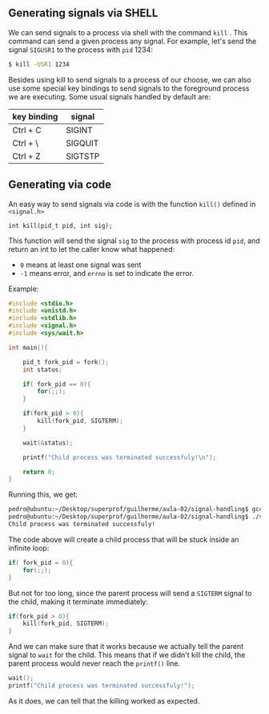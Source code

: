 ## Generating signals via SHELL

We can send signals to a process via shell with the command `kill` . This command can send a given process any signal. For example, let's send the signal `SIGUSR1` to the process with `pid` 1234:

``` bash
$ kill -USR1 1234
```

Besides using kill to send signals to a process of our choose, we can also use some special key bindings to send signals to the foreground process we are executing. Some usual signals handled by default are:

| key binding | signal  |
|-------------|---------|
| Ctrl + C    | SIGINT  |
| Ctrl + \    | SIGQUIT |
| Ctrl + Z    | SIGTSTP |

## Generating via code

An easy way to send signals via code is with the function `kill()` defined in `<signal.h>`


```
int kill(pid_t pid, int sig);
```

This function will send the signal `sig` to the process with process id `pid`, and return an int to let the caller know what happened:

- `0` means at least one signal was sent
- `-1` means error, and `errno` is set to indicate the error.

Example:

```c
#include <stdio.h>
#include <unistd.h>
#include <stdlib.h>
#include <signal.h>
#include <sys/wait.h>

int main(){

    pid_t fork_pid = fork();
    int status;

    if( fork_pid == 0){
        for(;;);
    }

    if(fork_pid > 0){
        kill(fork_pid, SIGTERM);
    }

    wait(&status);

    printf("Child process was terminated successfuly!\n");

    return 0;
}
```

Running this, we get:

```bash
pedro@ubuntu:~/Desktop/superprof/guilherme/aula-02/signal-handling$ gcc signal-example.c -o signal-example 
pedro@ubuntu:~/Desktop/superprof/guilherme/aula-02/signal-handling$ ./signal-example
Child process was terminated successfuly!
```


The code above will create a child process that will be stuck inside an infinite loop:

```c
if( fork_pid = 0){
    for(;;);
}
```

But not for too long, since the parent process will send a `SIGTERM` signal to the child, making it terminate immediately:

```c
if(fork_pid > 0){
    kill(fork_pid, SIGTERM);
}
```

And we can make sure that it works because we actually tell the parent signal to `wait` for the child. This means that if we didn't kill the child, the parent process would never reach the `printf()` line.


```c
wait();
printf("Child process was terminated successfuly!");
``` 

As it does, we can tell that the killing worked as expected.